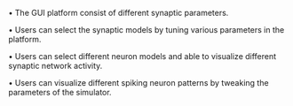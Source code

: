•	The GUI platform consist of different synaptic parameters.

•	Users can select the synaptic models by tuning various parameters in the platform.

•	Users can select different neuron models and able to visualize different synaptic network activity.

•	Users can visualize different spiking neuron patterns by tweaking the parameters of the simulator.
